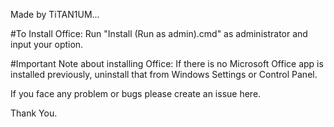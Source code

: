 Made by TiTAN1UM...

#To Install Office:
 Run "Install (Run as admin).cmd" as administrator and input your option.

#Important Note about installing Office:
 If there is no Microsoft Office app is installed previously, uninstall that from Windows Settings or Control Panel.

If you face any problem or bugs please create an issue here.

Thank You.
